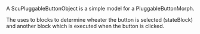 A ScuPluggableButtonObject is a simple model for a PluggableButtonMorph.

The uses to blocks to determine wheater the button is selected (stateBlock) and another block which is executed when the button is clicked.
